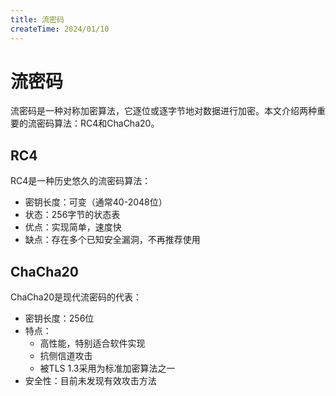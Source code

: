 ```yaml
---
title: 流密码
createTime: 2024/01/10
---
```


# 流密码

流密码是一种对称加密算法，它逐位或逐字节地对数据进行加密。本文介绍两种重要的流密码算法：RC4和ChaCha20。

## RC4

RC4是一种历史悠久的流密码算法：
- 密钥长度：可变（通常40-2048位）
- 状态：256字节的状态表
- 优点：实现简单，速度快
- 缺点：存在多个已知安全漏洞，不再推荐使用

## ChaCha20

ChaCha20是现代流密码的代表：
- 密钥长度：256位
- 特点：
  - 高性能，特别适合软件实现
  - 抗侧信道攻击
  - 被TLS 1.3采用为标准加密算法之一
- 安全性：目前未发现有效攻击方法